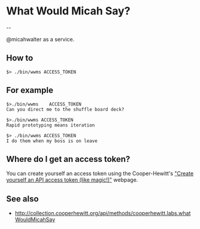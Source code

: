 # What Would Micah Say?
--

@micahwalter as a service.

## How to

	$> ./bin/wwms ACCESS_TOKEN

## For example

	$>./bin/wwms	ACCESS_TOKEN
	Can you direct me to the shuffle board deck?

	$>./bin/wwms ACCESS_TOKEN
	Rapid prototyping means iteration

	$> ./bin/wwms ACCESS_TOKEN
	I do them when my boss is on leave

## Where do I get an access token?

You can create yourself an access token using the Cooper-Hewitt's ["Create yourself an API access token (like magic!)"](https://collection.cooperhewitt.org/api/oauth2/authenticate/like-magic/) webpage.

## See also

* http://collection.cooperhewitt.org/api/methods/cooperhewitt.labs.whatWouldMicahSay


